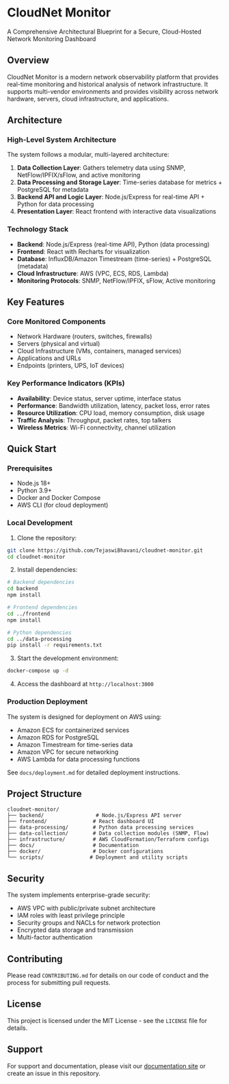 # CloudNet Monitor

A Comprehensive Architectural Blueprint for a Secure, Cloud-Hosted Network Monitoring Dashboard

## Overview

CloudNet Monitor is a modern network observability platform that provides real-time monitoring and historical analysis of network infrastructure. It supports multi-vendor environments and provides visibility across network hardware, servers, cloud infrastructure, and applications.

## Architecture

### High-Level System Architecture

The system follows a modular, multi-layered architecture:

1. **Data Collection Layer**: Gathers telemetry data using SNMP, NetFlow/IPFIX/sFlow, and active monitoring
2. **Data Processing and Storage Layer**: Time-series database for metrics + PostgreSQL for metadata
3. **Backend API and Logic Layer**: Node.js/Express for real-time API + Python for data processing
4. **Presentation Layer**: React frontend with interactive data visualizations

### Technology Stack

- **Backend**: Node.js/Express (real-time API), Python (data processing)
- **Frontend**: React with Recharts for visualization
- **Database**: InfluxDB/Amazon Timestream (time-series) + PostgreSQL (metadata)
- **Cloud Infrastructure**: AWS (VPC, ECS, RDS, Lambda)
- **Monitoring Protocols**: SNMP, NetFlow/IPFIX, sFlow, Active monitoring

## Key Features

### Core Monitored Components
- Network Hardware (routers, switches, firewalls)
- Servers (physical and virtual)
- Cloud Infrastructure (VMs, containers, managed services)
- Applications and URLs
- Endpoints (printers, UPS, IoT devices)

### Key Performance Indicators (KPIs)
- **Availability**: Device status, server uptime, interface status
- **Performance**: Bandwidth utilization, latency, packet loss, error rates
- **Resource Utilization**: CPU load, memory consumption, disk usage
- **Traffic Analysis**: Throughput, packet rates, top talkers
- **Wireless Metrics**: Wi-Fi connectivity, channel utilization

## Quick Start

### Prerequisites
- Node.js 18+
- Python 3.9+
- Docker and Docker Compose
- AWS CLI (for cloud deployment)

### Local Development

1. Clone the repository:
```bash
git clone https://github.com/TejaswiBhavani/cloudnet-monitor.git
cd cloudnet-monitor
```

2. Install dependencies:
```bash
# Backend dependencies
cd backend
npm install

# Frontend dependencies
cd ../frontend
npm install

# Python dependencies
cd ../data-processing
pip install -r requirements.txt
```

3. Start the development environment:
```bash
docker-compose up -d
```

4. Access the dashboard at `http://localhost:3000`

### Production Deployment

The system is designed for deployment on AWS using:
- Amazon ECS for containerized services
- Amazon RDS for PostgreSQL
- Amazon Timestream for time-series data
- Amazon VPC for secure networking
- AWS Lambda for data processing functions

See `docs/deployment.md` for detailed deployment instructions.

## Project Structure

```
cloudnet-monitor/
├── backend/                 # Node.js/Express API server
├── frontend/               # React dashboard UI
├── data-processing/        # Python data processing services
├── data-collection/        # Data collection modules (SNMP, Flow)
├── infrastructure/         # AWS CloudFormation/Terraform configs
├── docs/                   # Documentation
├── docker/                 # Docker configurations
└── scripts/               # Deployment and utility scripts
```

## Security

The system implements enterprise-grade security:
- AWS VPC with public/private subnet architecture
- IAM roles with least privilege principle
- Security groups and NACLs for network protection
- Encrypted data storage and transmission
- Multi-factor authentication

## Contributing

Please read `CONTRIBUTING.md` for details on our code of conduct and the process for submitting pull requests.

## License

This project is licensed under the MIT License - see the `LICENSE` file for details.

## Support

For support and documentation, please visit our [documentation site](docs/) or create an issue in this repository.